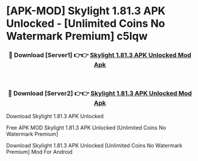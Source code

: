 # [APK-MOD] Skylight 1.81.3 APK Unlocked - [Unlimited Coins No Watermark Premium] c5lqw



<div align="center">
<h3>🔴 Download [Server1] 👉👉 <a href="https://momento.my/?title=Skylight_1.81.3_APK_Unlocked">Skylight 1.81.3 APK Unlocked Mod Apk</a></h3><br>

<h3>🔴 Download [Server2] 👉👉 <a href="https://momento.my/?title=Skylight_1.81.3_APK_Unlocked">Skylight 1.81.3 APK Unlocked Mod Apk</a></h3>
</div>



Download Skylight 1.81.3 APK Unlocked 

Free APK MOD Skylight 1.81.3 APK Unlocked [Unlimited Coins No Watermark Premium]

Download Skylight 1.81.3 APK Unlocked [Unlimited Coins No Watermark Premium] Mod For Android
